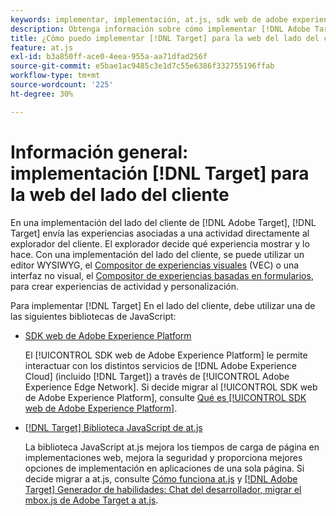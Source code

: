 ```yaml
---
keywords: implementar, implementación, at.js, sdk web de adobe experience platform, sdk web de aep
description: Obtenga información sobre cómo implementar [!DNL Adobe Target] para la web del lado del cliente mediante [!DNL Adobe Experience Platform Web SDK] (SDK web de AEP) o la biblioteca JavaScript at.js.
title: ¿Cómo puedo implementar [!DNL Target] para la web del lado del cliente
feature: at.js
exl-id: b3a850ff-ace0-4eea-955a-aa71dfad256f
source-git-commit: e5bae1ac9485c3e1d7c55e6386f332755196ffab
workflow-type: tm+mt
source-wordcount: '225'
ht-degree: 30%

---
```


# Información general: implementación [!DNL Target] para la web del lado del cliente

En una implementación del lado del cliente de [!DNL Adobe Target], [!DNL Target] envía las experiencias asociadas a una actividad directamente al explorador del cliente. El explorador decide qué experiencia mostrar y lo hace. Con una implementación del lado del cliente, se puede utilizar un editor WYSIWYG, el [Compositor de experiencias visuales](https://experienceleague.adobe.com/docs/target/using/experiences/vec/visual-experience-composer.html) (VEC) o una interfaz no visual, el [Compositor de experiencias basadas en formularios](https://experienceleague.adobe.com/docs/target/using/experiences/form-experience-composer.html), para crear experiencias de actividad y personalización.

Para implementar [!DNL Target] En el lado del cliente, debe utilizar una de las siguientes bibliotecas de JavaScript:

* [SDK web de Adobe Experience Platform](/help/dev/implement/client-side/aep-web-sdk.md)

  El [!UICONTROL SDK web de Adobe Experience Platform] le permite interactuar con los distintos servicios de [!DNL Adobe Experience Cloud] (incluido [!DNL Target]) a través de [!UICONTROL Adobe Experience Edge Network]. Si decide migrar al [!UICONTROL SDK web de Adobe Experience Platform], consulte [Qué es [!UICONTROL SDK web de Adobe Experience Platform]](/help/dev/implement/client-side/aep-web-sdk.md).

* [[!DNL Target] Biblioteca JavaScript de at.js](/help/dev/implement/client-side/atjs/how-atjs-works/overview.md)

  La biblioteca JavaScript at.js mejora los tiempos de carga de página en implementaciones web, mejora la seguridad y proporciona mejores opciones de implementación en aplicaciones de una sola página. Si decide migrar a at.js, consulte [Cómo funciona at.js](/help/dev/implement/client-side/atjs/how-atjs-works/overview.md) y [[!DNL Adobe Target] Generador de habilidades: Chat del desarrollador, migrar el mbox.js de Adobe Target a at.js](https://seminars.adobeconnect.com/ptdo6mfo6qn6/?proto=true).
